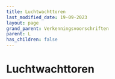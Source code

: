```yaml
---
title: Luchtwachttoren
last_modified_date: 19-09-2023
layout: page
grand_parent: Verkenningsvoorschriften
parent: L
has_children: false
---
```


Luchtwachttoren
===============

